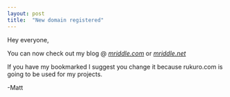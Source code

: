 ```yaml
---
layout: post
title:  "New domain registered"
---
```


Hey everyone,

You can now check out my blog @ <i>[mriddle.com](http://mriddle.com)</i> or <i>[mriddle.net](http://mriddle.net)</i>

If you have my bookmarked I suggest you change it because rukuro.com is going to be used for my projects.

-Matt